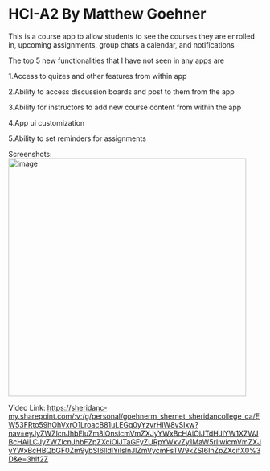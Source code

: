 # HCI-A2 By Matthew Goehner
This is a course app to allow students to see the courses they are enrolled in, upcoming assignments, group chats a calendar, and notifications

The top 5 new functionalities that I have not seen in any apps are

1.Access to quizes and other features from within app 

2.Ability to access discussion boards and post to them from the app

3.Ability for instructors to add new course content from within the app

4.App ui customization

5.Ability to set reminders for assignments


Screenshots:
<img width="473" alt="image" src="https://github.com/goehnerm/HCI-A2/assets/95551072/ef674494-fdcd-4fec-9cc8-9d92129f15f6">

Video Link:
https://sheridanc-my.sharepoint.com/:v:/g/personal/goehnerm_shernet_sheridancollege_ca/EW53FRto59hOhVxrO1LroacB81uLEGq0yYzvrHIW8vSIxw?nav=eyJyZWZlcnJhbEluZm8iOnsicmVmZXJyYWxBcHAiOiJTdHJlYW1XZWJBcHAiLCJyZWZlcnJhbFZpZXciOiJTaGFyZURpYWxvZy1MaW5rIiwicmVmZXJyYWxBcHBQbGF0Zm9ybSI6IldlYiIsInJlZmVycmFsTW9kZSI6InZpZXcifX0%3D&e=3hlf2Z
